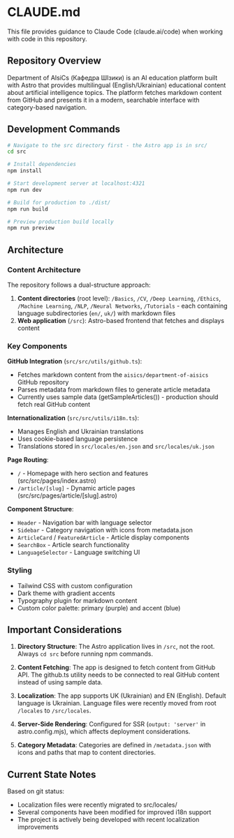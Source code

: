 # CLAUDE.md

This file provides guidance to Claude Code (claude.ai/code) when working with code in this repository.

## Repository Overview

Department of AIsiCs (Кафедра ШІзики) is an AI education platform built with Astro that provides multilingual (English/Ukrainian) educational content about artificial intelligence topics. The platform fetches markdown content from GitHub and presents it in a modern, searchable interface with category-based navigation.

## Development Commands

```bash
# Navigate to the src directory first - the Astro app is in src/
cd src

# Install dependencies
npm install

# Start development server at localhost:4321
npm run dev

# Build for production to ./dist/
npm run build

# Preview production build locally
npm run preview
```

## Architecture

### Content Architecture
The repository follows a dual-structure approach:
1. **Content directories** (root level): `/Basics`, `/CV`, `/Deep Learning`, `/Ethics`, `/Machine Learning`, `/NLP`, `/Neural Networks`, `/Tutorials` - each containing language subdirectories (`en/`, `uk/`) with markdown files
2. **Web application** (`/src`): Astro-based frontend that fetches and displays content

### Key Components

**GitHub Integration** (`src/src/utils/github.ts`):
- Fetches markdown content from the `aisics/department-of-aisics` GitHub repository
- Parses metadata from markdown files to generate article metadata
- Currently uses sample data (getSampleArticles()) - production should fetch real GitHub content

**Internationalization** (`src/src/utils/i18n.ts`):
- Manages English and Ukrainian translations
- Uses cookie-based language persistence
- Translations stored in `src/locales/en.json` and `src/locales/uk.json`

**Page Routing**:
- `/` - Homepage with hero section and features (src/src/pages/index.astro)
- `/article/[slug]` - Dynamic article pages (src/src/pages/article/[slug].astro)

**Component Structure**:
- `Header` - Navigation bar with language selector
- `Sidebar` - Category navigation with icons from metadata.json
- `ArticleCard` / `FeaturedArticle` - Article display components
- `SearchBox` - Article search functionality
- `LanguageSelector` - Language switching UI

### Styling
- Tailwind CSS with custom configuration
- Dark theme with gradient accents
- Typography plugin for markdown content
- Custom color palette: primary (purple) and accent (blue)

## Important Considerations

1. **Directory Structure**: The Astro application lives in `/src`, not the root. Always `cd src` before running npm commands.

2. **Content Fetching**: The app is designed to fetch content from GitHub API. The github.ts utility needs to be connected to real GitHub content instead of using sample data.

3. **Localization**: The app supports UK (Ukrainian) and EN (English). Default language is Ukrainian. Language files were recently moved from root `/locales` to `/src/locales`.

4. **Server-Side Rendering**: Configured for SSR (`output: 'server'` in astro.config.mjs), which affects deployment considerations.

5. **Category Metadata**: Categories are defined in `/metadata.json` with icons and paths that map to content directories.

## Current State Notes

Based on git status:
- Localization files were recently migrated to src/locales/
- Several components have been modified for improved i18n support
- The project is actively being developed with recent localization improvements